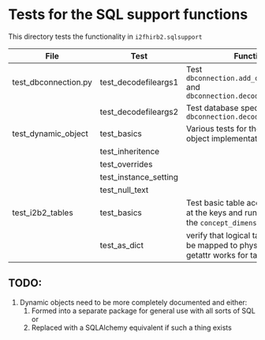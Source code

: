 # Tests for the SQL support functions
This directory tests the functionality in `i2fhirb2.sqlsupport`

| File | Test | Function | Dependencies |
| ---- | ---- | -------- | -------- |
| test_dbconnection.py | test_decodefileargs1 | Test `dbconnection.add_connection_args` and `dbconnection.decode_file_args` | tests/conf/db_conf |
| | test_decodefileargs2 | Test database specific overrids in `dbconnection.decode_file_args` | tests/conf/db_conf_2 |
| test_dynamic_object | test_basics | Various tests for the dynamic object implementation | |
| | test_inheritence | | |
| | test_overrides | | |
| | test_instance_setting | | |
| | test_null_text | | |
| test_i2b2_tables | test_basics | Test basic table access by looking at the keys and running a query on the `concept_dimension` table
| | test_as_dict | verify that logical table names can be mapped to physical and that getattr works for tables |

## TODO:
1) Dynamic objects need to be more completely documented and either:
   1) Formed into a separate package for general use with all sorts of SQL or
   2) Replaced with a SQLAlchemy equivalent if such a thing exists